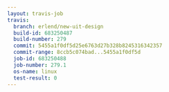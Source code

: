 ```yaml
---
layout: travis-job
travis:
  branch: erlend/new-uit-design
  build-id: 683250487
  build-number: 279
  commit: 5455a1f0df5d25e6763d27b328b8245316342357
  commit-range: 8ccb5c074bad...5455a1f0df5d
  job-id: 683250488
  job-number: 279.1
  os-name: linux
  test-result: 0
---
```

